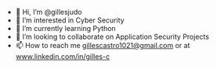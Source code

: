 - 👋 Hi, I’m @gillesjudo
- 👀 I’m interested in Cyber Security
- 🌱 I’m currently learning Python
- 💞️ I’m looking to collaborate on Application Security Projects
- 📫 How to reach me gillescastro1021@gmail.com or at www.linkedin.com/in/gilles-c

<!---
gillesjudo/gillesjudo is a ✨ special ✨ repository because its `README.md` (this file) appears on your GitHub profile.
You can click the Preview link to take a look at your changes.
--->
